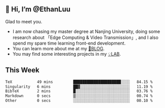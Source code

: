 ## 👋 Hi, I’m @EthanLuu

Glad to meet you.

- I am now chasing my master degree at Nanjing University, doing some research about 「Edge Computing & Video Transmission」, and I also spend my spare time learning front-end development.
- You can learn more about me at my [📝BLOG](https://blog.ethanloo.cn).
- You may find some interesting projects in my [💡LAB](https://lab.ethanloo.cn).

## This Week
<!--START_SECTION:waka-->

```txt
TeX           49 mins         █████████████████████░░░░   84.15 %
Singularity   6 mins          ██▓░░░░░░░░░░░░░░░░░░░░░░   11.19 %
BibTeX        2 mins          █░░░░░░░░░░░░░░░░░░░░░░░░   03.76 %
Markdown      0 secs          ▒░░░░░░░░░░░░░░░░░░░░░░░░   00.74 %
Other         0 secs          ░░░░░░░░░░░░░░░░░░░░░░░░░   00.10 %
```

<!--END_SECTION:waka-->
